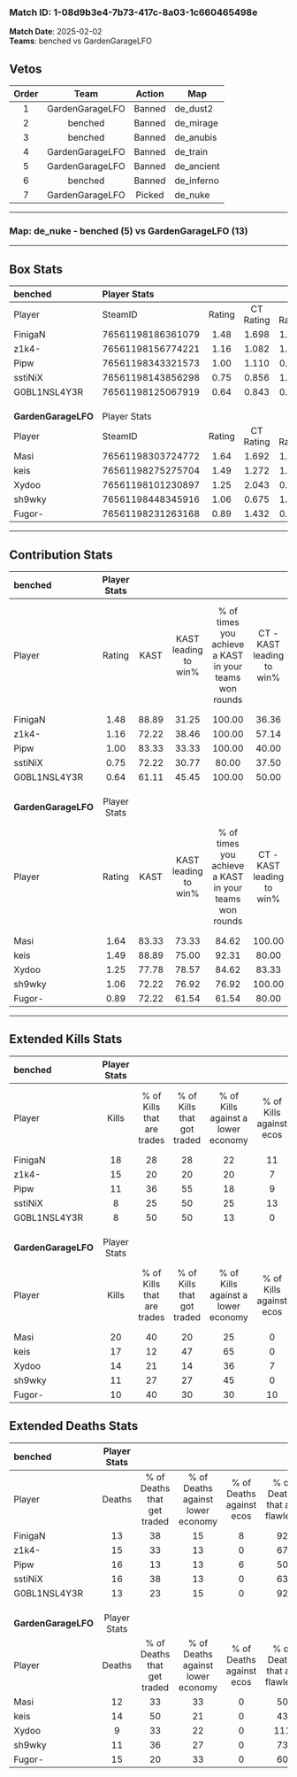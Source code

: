 ### Match ID: 1-08d9b3e4-7b73-417c-8a03-1c660465498e  
**Match Date**: 2025-02-02  
**Teams**: benched vs GardenGarageLFO  

## Vetos  

| Order | Team | Action | Map |
| :---: | :--: | :----: | --- |
| 1 | GardenGarageLFO | Banned | de_dust2 |
| 2 | benched | Banned | de_mirage |
| 3 | benched | Banned | de_anubis |
| 4 | GardenGarageLFO | Banned | de_train |
| 5 | GardenGarageLFO | Banned | de_ancient |
| 6 | benched | Banned | de_inferno |
| 7 | GardenGarageLFO | Picked | de_nuke |

---  

### **Map**: de_nuke - benched (5) vs GardenGarageLFO (13)  
---  

## Box Stats  

| **benched**         | Player Stats      |        |           |          |       |       |       |         |        |      |     |
| :- | :- | :-: | :-: | :-: | :-: | :-: | :-: | :-: | :-: | :-: | :-: |
| Player              | SteamID           | Rating | CT Rating | T Rating | KAST  |  ADR  | Kills | Assists | Deaths | K/D  | HS% |
| FinigaN             | 76561198186361079 |  1.48  |   1.698   |  1.416   | 88.89 | 88.7  |  18   |    2    |   13   | 1.38 | 66  |
| z1k4-               | 76561198156774221 |  1.16  |   1.082   |  1.771   | 72.22 | 86.2  |  15   |    4    |   15   | 1.00 | 46  |
| Pipw                | 76561198343321573 |  1.00  |   1.110   |  0.944   | 83.33 | 77.7  |  11   |    4    |   16   | 0.69 | 45  |
| sstiNiX             | 76561198143856298 |  0.75  |   0.856   |  1.066   | 72.22 | 69.2  |   8   |    5    |   16   | 0.50 | 62  |
| G0BL1NSL4Y3R        | 76561198125067919 |  0.64  |   0.843   |  0.803   | 61.11 | 40.7  |   8   |    1    |   13   | 0.62 | 62  |
|                     |                   |        |           |          |       |       |       |         |        |      |     |
|                     |                   |        |           |          |       |       |       |         |        |      |     |
|                     |                   |        |           |          |       |       |       |         |        |      |     |
| **GardenGarageLFO** | Player Stats      |        |           |          |       |       |       |         |        |      |     |
| Player              | SteamID           | Rating | CT Rating | T Rating | KAST  |  ADR  | Kills | Assists | Deaths | K/D  | HS% |
| Masi                | 76561198303724772 |  1.64  |   1.692   |  1.799   | 83.33 | 105.2 |  20   |    6    |   12   | 1.67 | 70  |
| keis                | 76561198275275704 |  1.49  |   1.272   |  1.908   | 88.89 | 106.8 |  17   |    6    |   14   | 1.21 | 58  |
| Xydoo               | 76561198101230897 |  1.25  |   2.043   |  0.946   | 77.78 | 62.8  |  14   |    3    |   9    | 1.56 | 42  |
| sh9wky              | 76561198448345916 |  1.06  |   0.675   |  1.382   | 72.22 | 72.8  |  11   |    6    |   11   | 1.00 | 54  |
| Fugor-              | 76561198231263168 |  0.89  |   1.432   |  0.750   | 72.22 | 70.3  |  10   |    7    |   15   | 0.67 | 50  |
---  

## Contribution Stats  

| **benched**         | Player Stats |       |                      |                                                        |                           |                                                             |                          |                                                            |
| :- | :-: | :-: | :-: | :-: | :-: | :-: | :-: | :-: |
| Player              |    Rating    | KAST  | KAST leading to win% | % of times you achieve a KAST in your teams won rounds | CT - KAST leading to win% | CT - % of times you achieve a KAST in your teams won rounds | T - KAST leading to win% | T - % of times you achieve a KAST in your teams won rounds |
| FinigaN             |     1.48     | 88.89 |        31.25         |                         100.00                         |           36.36           |                           100.00                            |          20.00           |                           100.00                           |
| z1k4-               |     1.16     | 72.22 |        38.46         |                         100.00                         |           57.14           |                           100.00                            |          16.67           |                           100.00                           |
| Pipw                |     1.00     | 83.33 |        33.33         |                         100.00                         |           40.00           |                           100.00                            |          20.00           |                           100.00                           |
| sstiNiX             |     0.75     | 72.22 |        30.77         |                         80.00                          |           37.50           |                            75.00                            |          20.00           |                           100.00                           |
| G0BL1NSL4Y3R        |     0.64     | 61.11 |        45.45         |                         100.00                         |           50.00           |                           100.00                            |          33.33           |                           100.00                           |
|                     |              |       |                      |                                                        |                           |                                                             |                          |                                                            |
|                     |              |       |                      |                                                        |                           |                                                             |                          |                                                            |
|                     |              |       |                      |                                                        |                           |                                                             |                          |                                                            |
| **GardenGarageLFO** | Player Stats |       |                      |                                                        |                           |                                                             |                          |                                                            |
| Player              |    Rating    | KAST  | KAST leading to win% | % of times you achieve a KAST in your teams won rounds | CT - KAST leading to win% | CT - % of times you achieve a KAST in your teams won rounds | T - KAST leading to win% | T - % of times you achieve a KAST in your teams won rounds |
| Masi                |     1.64     | 83.33 |        73.33         |                         84.62                          |          100.00           |                           100.00                            |          60.00           |                           75.00                            |
| keis                |     1.49     | 88.89 |        75.00         |                         92.31                          |           80.00           |                            80.00                            |          72.73           |                           100.00                           |
| Xydoo               |     1.25     | 77.78 |        78.57         |                         84.62                          |           83.33           |                           100.00                            |          75.00           |                           75.00                            |
| sh9wky              |     1.06     | 72.22 |        76.92         |                         76.92                          |          100.00           |                            60.00                            |          70.00           |                           87.50                            |
| Fugor-              |     0.89     | 72.22 |        61.54         |                         61.54                          |           80.00           |                            80.00                            |          50.00           |                           50.00                            |
---  

## Extended Kills Stats  

| **benched**         | Player Stats |                            |                            |                                    |                         |                              |                                 |                                       |                    |           |
| :- | :-: | :-: | :-: | :-: | :-: | :-: | :-: | :-: | :-: | :-: |
| Player              |    Kills     | % of Kills that are trades | % of Kills that got traded | % of Kills against a lower economy | % of Kills against ecos | % of Kills that are flawless | % of Kills that are close duels | % of Kills that are assisted by flash | Pistol Round Kills | AWP Kills |
| FinigaN             |      18      |             28             |             28             |                 22                 |           11            |              67              |                0                |                   0                   |         0          |     3     |
| z1k4-               |      15      |             20             |             20             |                 20                 |            7            |              67              |               20                |                   0                   |         4          |     1     |
| Pipw                |      11      |             36             |             55             |                 18                 |            9            |              55              |                0                |                   0                   |         0          |     1     |
| sstiNiX             |      8       |             25             |             50             |                 25                 |           13            |              38              |                0                |                  13                   |         0          |     1     |
| G0BL1NSL4Y3R        |      8       |             50             |             50             |                 13                 |            0            |              88              |               13                |                   0                   |         1          |     2     |
|                     |              |                            |                            |                                    |                         |                              |                                 |                                       |                    |           |
|                     |              |                            |                            |                                    |                         |                              |                                 |                                       |                    |           |
|                     |              |                            |                            |                                    |                         |                              |                                 |                                       |                    |           |
| **GardenGarageLFO** | Player Stats |                            |                            |                                    |                         |                              |                                 |                                       |                    |           |
| Player              |    Kills     | % of Kills that are trades | % of Kills that got traded | % of Kills against a lower economy | % of Kills against ecos | % of Kills that are flawless | % of Kills that are close duels | % of Kills that are assisted by flash | Pistol Round Kills | AWP Kills |
| Masi                |      20      |             40             |             20             |                 25                 |            0            |              65              |               10                |                   5                   |         0          |     3     |
| keis                |      17      |             12             |             47             |                 65                 |            0            |              65              |                6                |                  24                   |         0          |     1     |
| Xydoo               |      14      |             21             |             14             |                 36                 |            7            |              79              |                7                |                   0                   |         4          |     1     |
| sh9wky              |      11      |             27             |             27             |                 45                 |            0            |              82              |                0                |                   0                   |         1          |     1     |
| Fugor-              |      10      |             40             |             30             |                 30                 |           10            |              60              |                0                |                   0                   |         0          |     2     |
## Extended Deaths Stats  

| **benched**         | Player Stats |                             |                                   |                          |                               |                            |                           |               |
| :- | :-: | :-: | :-: | :-: | :-: | :-: | :-: | :-: |
| Player              |    Deaths    | % of Deaths that get traded | % of Deaths against lower economy | % of Deaths against ecos | % of Deaths that are flawless | % of Deaths that are close | % of Deaths while blinded | Deaths to AWP |
| FinigaN             |      13      |             38              |                15                 |            8             |              92               |             0              |            15             |       1       |
| z1k4-               |      15      |             33              |                13                 |            0             |              67               |             7              |             7             |       1       |
| Pipw                |      16      |             13              |                13                 |            6             |              50               |             13             |             6             |       1       |
| sstiNiX             |      16      |             38              |                13                 |            0             |              63               |             6              |             6             |       0       |
| G0BL1NSL4Y3R        |      13      |             23              |                15                 |            0             |              92               |             0              |             0             |       2       |
|                     |              |                             |                                   |                          |                               |                            |                           |               |
|                     |              |                             |                                   |                          |                               |                            |                           |               |
|                     |              |                             |                                   |                          |                               |                            |                           |               |
| **GardenGarageLFO** | Player Stats |                             |                                   |                          |                               |                            |                           |               |
| Player              |    Deaths    | % of Deaths that get traded | % of Deaths against lower economy | % of Deaths against ecos | % of Deaths that are flawless | % of Deaths that are close | % of Deaths while blinded | Deaths to AWP |
| Masi                |      12      |             33              |                33                 |            0             |              50               |             17             |             0             |       1       |
| keis                |      14      |             50              |                21                 |            0             |              43               |             7              |             7             |       0       |
| Xydoo               |      9       |             33              |                22                 |            0             |              111              |             0              |             0             |       2       |
| sh9wky              |      11      |             36              |                27                 |            0             |              73               |             0              |             0             |       0       |
| Fugor-              |      15      |             20              |                33                 |            0             |              60               |             7              |             0             |       2       |
